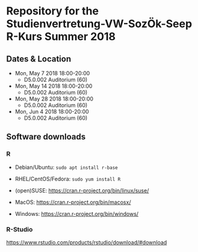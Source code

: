 # Repository for the Studienvertretung-VW-SozÖk-Seep R-Kurs Summer 2018

## Dates & Location

- Mon, May 7  2018	18:00-20:00	
   + D5.0.002 Auditorium (60)
- Mon, May 14 2018	18:00-20:00	
   + D5.0.002 Auditorium (60)
- Mon, May 28 2018	18:00-20:00	
   + D5.0.002 Auditorium (60)
- Mon, Jun 4  2018	18:00-20:00	
   + D5.0.002 Auditorium (60)

## Software downloads

### R

- Debian/Ubuntu: `sudo apt install r-base`

- RHEL/CentOS/Fedora: `sudo yum install R`

- (open)SUSE: https://cran.r-project.org/bin/linux/suse/

- MacOS: https://cran.r-project.org/bin/macosx/

- Windows: https://cran.r-project.org/bin/windows/

### R-Studio

https://www.rstudio.com/products/rstudio/download/#download
